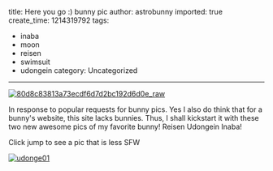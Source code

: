 title: Here you go :) bunny pic
author: astrobunny
imported: true
create_time: 1214319792
tags:
- inaba
- moon
- reisen
- swimsuit
- udongein
category: Uncategorized
---
 [![](wp-uploads/2008/06/80d8c83813a73ecdf6d7d2bc192d6d0e_raw-500x879.jpg "80d8c83813a73ecdf6d7d2bc192d6d0e\_raw")](/images/wp-uploads/2008/06/80d8c83813a73ecdf6d7d2bc192d6d0e_raw.jpg)  
  
In response to popular requests for bunny pics. Yes I also do think that for a bunny's website, this site lacks bunnies. Thus, I shall kickstart it with these two new awesome pics of my favorite bunny! Reisen Udongein Inaba!  
  
Click jump to see a pic that is less SFW  
  
<!--more-->  
  
 [![](wp-uploads/2008/06/udonge01-500x691.jpg "udonge01")](/images/wp-uploads/2008/06/udonge01.jpg)  
  
 [  
](/images/wp-uploads/2008/06/80d8c83813a73ecdf6d7d2bc192d6d0e_raw.jpg)